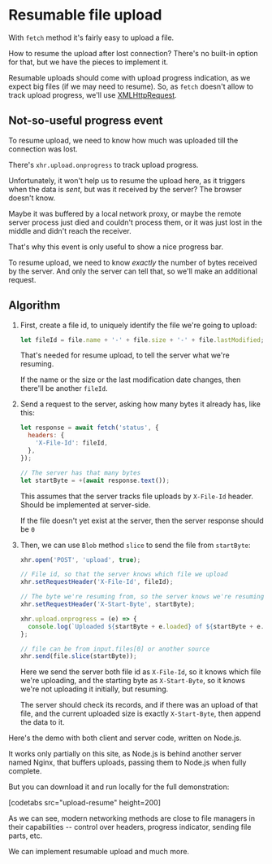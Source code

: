 # Resumable file upload

With `fetch` method it's fairly easy to upload a file.

How to resume the upload after lost connection? There's no built-in option for that, but we have the pieces to implement it.

Resumable uploads should come with upload progress indication, as we expect big files (if we may need to resume). So, as `fetch` doesn't allow to track upload progress, we'll use [XMLHttpRequest](info:xmlhttprequest).

## Not-so-useful progress event

To resume upload, we need to know how much was uploaded till the connection was lost.

There's `xhr.upload.onprogress` to track upload progress.

Unfortunately, it won't help us to resume the upload here, as it triggers when the data is _sent_, but was it received by the server? The browser doesn't know.

Maybe it was buffered by a local network proxy, or maybe the remote server process just died and couldn't process them, or it was just lost in the middle and didn't reach the receiver.

That's why this event is only useful to show a nice progress bar.

To resume upload, we need to know _exactly_ the number of bytes received by the server. And only the server can tell that, so we'll make an additional request.

## Algorithm

1. First, create a file id, to uniquely identify the file we're going to upload:

   ```js
   let fileId = file.name + '-' + file.size + '-' + file.lastModified;
   ```

   That's needed for resume upload, to tell the server what we're resuming.

   If the name or the size or the last modification date changes, then there'll be another `fileId`.

2. Send a request to the server, asking how many bytes it already has, like this:

   ```js
   let response = await fetch('status', {
     headers: {
       'X-File-Id': fileId,
     },
   });

   // The server has that many bytes
   let startByte = +(await response.text());
   ```

   This assumes that the server tracks file uploads by `X-File-Id` header. Should be implemented at server-side.

   If the file doesn't yet exist at the server, then the server response should be `0`

3. Then, we can use `Blob` method `slice` to send the file from `startByte`:

   ```js
   xhr.open('POST', 'upload', true);

   // File id, so that the server knows which file we upload
   xhr.setRequestHeader('X-File-Id', fileId);

   // The byte we're resuming from, so the server knows we're resuming
   xhr.setRequestHeader('X-Start-Byte', startByte);

   xhr.upload.onprogress = (e) => {
     console.log(`Uploaded ${startByte + e.loaded} of ${startByte + e.total}`);
   };

   // file can be from input.files[0] or another source
   xhr.send(file.slice(startByte));
   ```

   Here we send the server both file id as `X-File-Id`, so it knows which file we're uploading, and the starting byte as `X-Start-Byte`, so it knows we're not uploading it initially, but resuming.

   The server should check its records, and if there was an upload of that file, and the current uploaded size is exactly `X-Start-Byte`, then append the data to it.

Here's the demo with both client and server code, written on Node.js.

It works only partially on this site, as Node.js is behind another server named Nginx, that buffers uploads, passing them to Node.js when fully complete.

But you can download it and run locally for the full demonstration:

[codetabs src="upload-resume" height=200]

As we can see, modern networking methods are close to file managers in their capabilities -- control over headers, progress indicator, sending file parts, etc.

We can implement resumable upload and much more.
